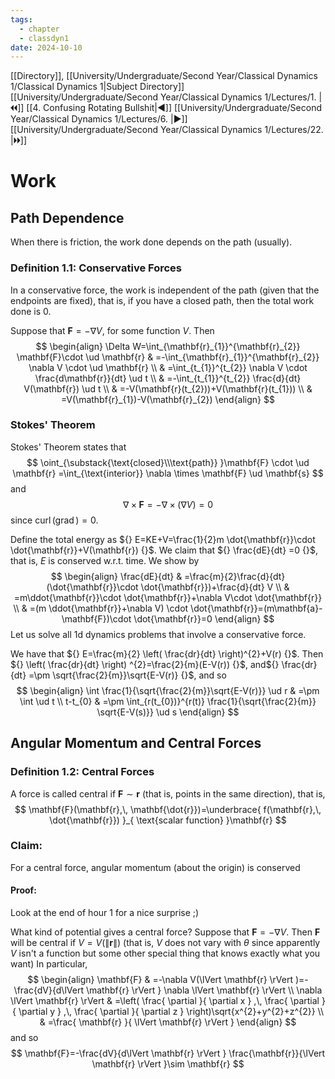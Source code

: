 ```yaml
---
tags:
  - chapter
  - classdyn1
date: 2024-10-10
---
```

[[Directory]], [[University/Undergraduate/Second Year/Classical Dynamics 1/Classical Dynamics 1|Subject Directory]]
[[University/Undergraduate/Second Year/Classical Dynamics 1/Lectures/1. |🞀🞀]] [[4. Confusing Rotating Bullshit|◀]] [[University/Undergraduate/Second Year/Classical Dynamics 1/Lectures/6. |▶]] [[University/Undergraduate/Second Year/Classical Dynamics 1/Lectures/22. |🞂🞂]]
# Work
## Path Dependence
When there is friction, the work done depends on the path (usually).
### Definition 1.1: Conservative Forces
In a conservative force, the work is independent of the path (given that the endpoints are fixed), that is, if you have a closed path, then the total work done is $0$. 

Suppose that ${} \mathbf{F}=-\nabla V {}$, for some function $V$. Then 
$$
\begin{align}
 \Delta W=\int_{\mathbf{r}_{1}}^{\mathbf{r}_{2}} \mathbf{F}\cdot  \ud \mathbf{r}  & =-\int_{\mathbf{r}_{1}}^{\mathbf{r}_{2}} \nabla V \cdot  \ud \mathbf{r} \\
  & =\int_{t_{1}}^{t_{2}} \nabla V \cdot \frac{d\mathbf{r}}{dt}  \ud t \\
 & =-\int_{t_{1}}^{t_{2}} \frac{d}{dt} V(\mathbf{r}) \ud t \\
 & =-V(\mathbf{r}(t_{2}))+V(\mathbf{r}(t_{1})) \\
 & =V(\mathbf{r}_{1})-V(\mathbf{r}_{2})
 \end{align} 
$$
### Stokes' Theorem
Stokes' Theorem states that
$$
\oint_{\substack{\text{closed}\\\text{path}} }\mathbf{F} \cdot  \ud \mathbf{r} =\int_{\text{interior}} \nabla  \times \mathbf{F}  \ud \mathbf{s} 
$$
and
$$
\nabla \times \mathbf{F}=-\nabla  \times (\nabla V)=0 
$$
since ${} \operatorname{curl}(\operatorname{grad})=0 {}$. 

Define the total energy as ${} E=KE+V=\frac{1}{2}m \dot{\mathbf{r}}\cdot \dot{\mathbf{r}}+V(\mathbf{r}) {}$. We claim that ${} \frac{dE}{dt} =0 {}$, that is, $E$ is conserved w.r.t. time. We show by
$$
\begin{align}
\frac{dE}{dt}  & =\frac{m}{2}\frac{d}{dt} (\dot{\mathbf{r}}\cdot \dot{\mathbf{r}})+\frac{d}{dt} V \\
 & =m\ddot{\mathbf{r}}\cdot \dot{\mathbf{r}}+\nabla V\cdot \dot{\mathbf{r}} \\
 & =(m \ddot{\mathbf{r}}+\nabla V) \cdot  \dot{\mathbf{r}}=(m\mathbf{a}-\mathbf{F})\cdot \dot{\mathbf{r}}=0
\end{align}
$$
Let us solve all 1d dynamics problems that involve a conservative force. 

We have that ${} E=\frac{m}{2} \left( \frac{dr}{dt}  \right)^{2}+V(r) {}$. Then ${} \left( \frac{dr}{dt} \right) ^{2}=\frac{2}{m}(E-V(r)) {}$, and${} \frac{dr}{dt} =\pm  \sqrt{\frac{2}{m}}\sqrt{E-V(r)} {}$, and so 
$$
\begin{align}
\int \frac{1}{\sqrt{\frac{2}{m}}\sqrt{E-V(r)}} \ud r & =\pm  \int  \ud t \\
  t-t_{0} & =\pm  \int_{r(t_{0})}^{r(t)} \frac{1}{\sqrt{\frac{2}{m}} \sqrt{E-V(s)}} \ud s 
\end{align}
$$
## Angular Momentum and Central Forces
### Definition 1.2: Central Forces
A force is called central if ${} \mathbf{F} \sim \mathbf{r} {}$ (that is, points in the same direction), that is, 
$$
\mathbf{F}(\mathbf{r},\, \mathbf{\dot{r}})=\underbrace{ f(\mathbf{r},\, \dot{\mathbf{r}}) }_{ \text{scalar function} }\mathbf{r}
$$
### Claim:
For a central force, angular momentum (about the origin) is conserved
#### Proof:
Look at the end of hour 1 for a nice surprise ;)

What kind of potential gives a central force? Suppose that ${} \mathbf{F}=-\nabla V {}$. Then $\mathbf{F}$ will be central if ${} V=V(\lVert \mathbf{r} \rVert ) {}$ (that is, $V {}$ does not vary with $\theta {}$ since apparently $V {}$ isn't a function but some other special thing that knows exactly what you want) In particular, 
$$
\begin{align}
 \mathbf{F} & =-\nabla V(\lVert \mathbf{r} \rVert )=-\frac{dV}{d\lVert \mathbf{r} \rVert } \nabla \lVert \mathbf{r} \rVert  \\
\nabla \lVert \mathbf{r} \rVert  & =\left(  \frac{ \partial  }{ \partial x } ,\, \frac{ \partial  }{ \partial y } ,\, \frac{ \partial  }{ \partial z }  \right)\sqrt{x^{2}+y^{2}+z^{2}} \\
 & =\frac{ \mathbf{r} }{ \lVert \mathbf{r} \rVert  }
\end{align}
$$
and so 
$$
\mathbf{F}=-\frac{dV}{d\lVert \mathbf{r} \rVert } \frac{\mathbf{r}}{\lVert \mathbf{r} \rVert }\sim \mathbf{r}
$$
